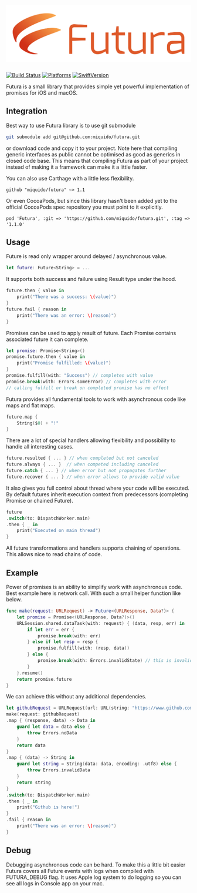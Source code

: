 # [![Futura](logo.png)]()

[![Build Status](https://api.travis-ci.org/miquido/futura.svg?branch=master)](https://travis-ci.org/miquido/futura)
[![Platforms](https://img.shields.io/badge/platform-iOS%20|%20macOS-gray.svg?style=flat)]()
[![SwiftVersion](https://img.shields.io/badge/Swift-4.2-brightgreen.svg)]()

Futura is a small library that provides simple yet powerful implementation of promises for iOS and macOS.

## Integration
Best way to use Futura library is to use git submodule
``` bash
git submodule add git@github.com:miquido/futura.git
```
or download code and copy it to your project. 
Note here that compiling generic interfaces as public cannot be optimised as good as generics in closed code base. This means that compiling Futura as part of your project instead of making it a framework can make it a little faster.

You can also use Carthage with a little less flexibility.
```
github "miquido/futura" ~> 1.1
```

Or even CocoaPods, but since this library hasn't been added yet to the official CocoaPods spec repository you must point to it explicitly.
```
pod 'Futura', :git => 'https://github.com/miquido/futura.git', :tag => '1.1.0'
```

## Usage
Future is read only wrapper around delayed / asynchronous value. 
``` swift
let future: Future<String> = ...
```
It supports both success and failure using Result type under the hood.
``` swift
future.then { value in
	print("There was a success: \(value)")
}
future.fail { reason in
	print("There was an error: \(reason)")
}
```
Promises can be used to apply result of future. Each Promise contains associated future it can complete.
``` swift
let promise: Promise<String>()
promise.future.then { value in
	print("Promise fulfilled: \(value)")
}
promise.fulfill(with: "Success") // completes with value
promise.break(with: Errors.someError) // completes with error
// calling fulfill or break on completed promise has no effect
```
Futura provides all fundamental tools to work with asynchronous code like maps and flat maps.
``` swift
future.map {
	String($0) + "!"
}
```
There are a lot of special handlers allowing flexibility and possibility to handle all interesting cases.
``` swift
future.resulted { ... } // when completed but not canceled
future.always { ... }  // when competed including canceled
future.catch { ... } // when error but not propagates further
future.recover { ... } // when error allows to provide valid value
```
It also gives you full control about thread where your code will be executed. By default futures inherit execution context from predecessors (completing Promise or chained Future).
``` swift
future
.switch(to: DispatchWorker.main)
.then { _ in
	print("Executed on main thread")
}
```
All future transformations and handlers supports chaining of operations. This allows nice to read chains of code.

## Example
Power of promises is an ability to simplify work with asynchronous code. Best example here is network call. With such a small helper function like below.
``` swift
func make(request: URLRequest) -> Future<(URLResponse, Data?)> {
    let promise = Promise<(URLResponse, Data?)>()
    URLSession.shared.dataTask(with: request) { (data, resp, err) in
        if let err = err {
            promise.break(with: err)
        } else if let resp = resp {
            promise.fulfill(with: (resp, data))
        } else {
            promise.break(with: Errors.invalidState) // this is invalid state that should be covered with some nice error
        }
    }.resume()
    return promise.future
}
```
We can achieve this without any additional dependencies.
``` swift
let githubRequest = URLRequest(url: URL(string: "https://www.github.com")!)
make(request: githubRequest)
.map { (response, data) -> Data in
	guard let data = data else {
		throw Errors.noData
	}
	return data
}
.map { (data) -> String in
	guard let string = String(data: data, encoding: .utf8) else {
		throw Errors.invalidData
	}
	return string
}
.switch(to: DispatchWorker.main)
.then { _ in
	print("Github is here!")
}
.fail { reason in
	print("There was an error: \(reason)")
}
```
## Debug
Debugging asynchronous code can be hard. To make this a little bit easier Futura covers all Future events with logs when compiled with FUTURA_DEBUG flag. It uses Apple log system to do logging so you can see all logs in Console app on your mac.
